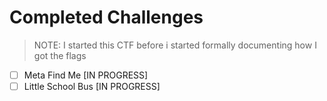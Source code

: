 # Completed Challenges

> NOTE: I started this CTF before i started formally documenting how I got the flags

- [ ] Meta Find Me [IN PROGRESS]
- [ ] Little School Bus [IN PROGRESS]
